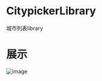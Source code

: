 # CitypickerLibrary
城市列表library
# 展示

![image](http://github.com/ysrfeng/CitypickerLibrary/doc/Screenrecorder01.gif)
